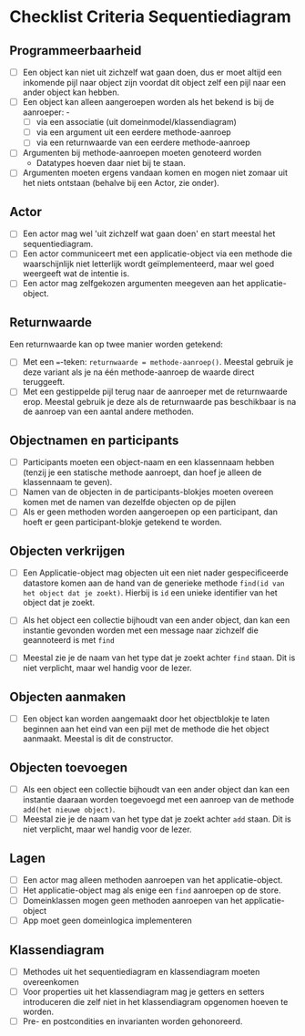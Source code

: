 # Checklist Criteria Sequentiediagram

## Programmeerbaarheid

- [ ] Een object kan niet uit zichzelf wat gaan doen, dus er moet altijd een inkomende pijl naar object zijn voordat dit object zelf een pijl naar een ander object kan hebben.
- [ ] Een object kan alleen aangeroepen worden als het bekend is bij de aanroeper: -
    - [ ] via een associatie (uit domeinmodel/klassendiagram)
    - [ ] via een argument uit een eerdere methode-aanroep
    - [ ] via een returnwaarde van een eerdere methode-aanroep
- [ ] Argumenten bij methode-aanroepen moeten genoteerd worden
    - Datatypes hoeven daar niet bij te staan.
- [ ] Argumenten moeten ergens vandaan komen en mogen niet zomaar uit het niets ontstaan (behalve bij een Actor, zie onder).

## Actor

- [ ] Een actor mag wel 'uit zichzelf wat gaan doen' en start meestal het sequentiediagram.
- [ ] Een actor communiceert met een applicatie-object via een methode die waarschijnlijk niet letterlijk wordt geïmplementeerd, maar wel goed weergeeft wat de intentie is.
- [ ] Een actor mag zelfgekozen argumenten meegeven aan het applicatie-object.

## Returnwaarde

Een returnwaarde kan op twee manier worden getekend:

- [ ] Met een `=`-teken: `returnwaarde = methode-aanroep()`. Meestal gebruik je deze variant als je na één methode-aanroep de waarde direct teruggeeft.
- [ ] Met een gestippelde pijl terug naar de aanroeper met de returnwaarde erop. Meestal gebruik je deze als de returnwaarde pas beschikbaar is na de aanroep van een aantal andere methoden.

## Objectnamen en participants

- [ ] Participants moeten een object-naam en een klassennaam hebben (tenzij je een statische methode aanroept, dan hoef je alleen de klassennaam te geven).
- [ ] Namen van de objecten in de participants-blokjes moeten overeen komen met de namen van dezelfde objecten op de pijlen
- [ ] Als er geen methoden worden aangeroepen op een participant, dan hoeft er geen participant-blokje getekend te worden.

## Objecten verkrijgen

- [ ] Een Applicatie-object mag objecten uit een niet nader gespecificeerde datastore komen aan de hand van de generieke methode `find(id van het object dat je zoekt)`. Hierbij is `id` een unieke identifier van het object dat je zoekt.
- [ ] Als het object een collectie bijhoudt van een ander object, dan kan een instantie gevonden worden met een message naar zichzelf die geannoteerd is met `find`
- [ ] Meestal zie je de naam van het type dat je zoekt achter `find` staan. Dit is niet verplicht, maar wel handig voor de lezer.


## Objecten aanmaken

- [ ] Een object kan worden aangemaakt door het objectblokje te laten beginnen aan het eind van een pijl met de methode die het object aanmaakt. Meestal is dit de constructor.

## Objecten toevoegen

- [ ] Als een object een collectie bijhoudt van een ander object dan kan een instantie daaraan worden toegevoegd met een aanroep van de methode `add(het nieuwe object)`.
- [ ] Meestal zie je de naam van het type dat je zoekt achter `add` staan. Dit is niet verplicht, maar wel handig voor de lezer.

## Lagen

- [ ] Een actor mag alleen methoden aanroepen van het applicatie-object.
- [ ] Het applicatie-object mag als enige een `find` aanroepen op de store.
- [ ] Domeinklassen mogen geen methoden aanroepen van het applicatie-object
- [ ] App moet geen domeinlogica implementeren

## Klassendiagram

- [ ] Methodes uit het sequentiediagram en klassendiagram moeten overeenkomen
- [ ] Voor properties uit het klassendiagram mag je getters en setters introduceren die zelf niet in het klassendiagram opgenomen hoeven te worden.
- [ ] Pre- en postcondities en invarianten worden gehonoreerd.